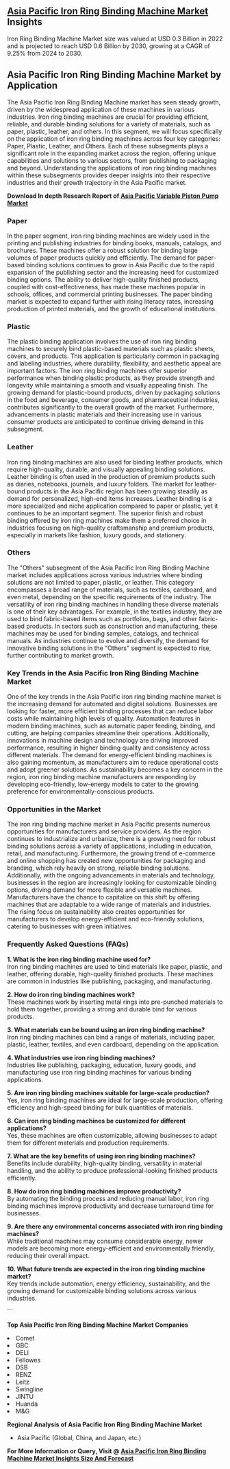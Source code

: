 <h2><a href="https://www.verifiedmarketreports.com/download-sample/?rid=467020&amp;utm_source=Github-Feb&amp;utm_medium=225" target="_blank">Asia Pacific Iron Ring Binding Machine Market</a> Insights</h2><p>Iron Ring Binding Machine Market size was valued at USD 0.3 Billion in 2022 and is projected to reach USD 0.6 Billion by 2030, growing at a CAGR of 9.25% from 2024 to 2030.</p><p><h2>Asia Pacific Iron Ring Binding Machine Market by Application</h2> <p>The Asia Pacific Iron Ring Binding Machine market has seen steady growth, driven by the widespread application of these machines in various industries. Iron ring binding machines are crucial for providing efficient, reliable, and durable binding solutions for a variety of materials, such as paper, plastic, leather, and others. In this segment, we will focus specifically on the application of iron ring binding machines across four key categories: Paper, Plastic, Leather, and Others. Each of these subsegments plays a significant role in the expanding market across the region, offering unique capabilities and solutions to various sectors, from publishing to packaging and beyond. Understanding the applications of iron ring binding machines within these subsegments provides deeper insights into their respective industries and their growth trajectory in the Asia Pacific market. <p><strong>Download In depth Research Report of <a href="https://www.verifiedmarketreports.com/download-sample/?rid=236118&amp;utm_source=Pulse-Dec&amp;utm_medium=225" target="_blank">Asia Pacific Variable Piston Pump Market</a></strong></p> </p> <h3>Paper</h3> <p>In the paper segment, iron ring binding machines are widely used in the printing and publishing industries for binding books, manuals, catalogs, and brochures. These machines offer a robust solution for binding large volumes of paper products quickly and efficiently. The demand for paper-based binding solutions continues to grow in Asia Pacific due to the rapid expansion of the publishing sector and the increasing need for customized binding options. The ability to deliver high-quality finished products, coupled with cost-effectiveness, has made these machines popular in schools, offices, and commercial printing businesses. The paper binding market is expected to expand further with rising literacy rates, increasing production of printed materials, and the growth of educational institutions. </p> <h3>Plastic</h3> <p>The plastic binding application involves the use of iron ring binding machines to securely bind plastic-based materials such as plastic sheets, covers, and products. This application is particularly common in packaging and labeling industries, where durability, flexibility, and aesthetic appeal are important factors. The iron ring binding machines offer superior performance when binding plastic products, as they provide strength and longevity while maintaining a smooth and visually appealing finish. The growing demand for plastic-bound products, driven by packaging solutions in the food and beverage, consumer goods, and pharmaceutical industries, contributes significantly to the overall growth of the market. Furthermore, advancements in plastic materials and their increasing use in various consumer products are anticipated to continue driving demand in this subsegment. </p> <h3>Leather</h3> <p>Iron ring binding machines are also used for binding leather products, which require high-quality, durable, and visually appealing binding solutions. Leather binding is often used in the production of premium products such as diaries, notebooks, journals, and luxury folders. The market for leather-bound products in the Asia Pacific region has been growing steadily as demand for personalized, high-end items increases. Leather binding is a more specialized and niche application compared to paper or plastic, yet it continues to be an important segment. The superior finish and robust binding offered by iron ring machines make them a preferred choice in industries focusing on high-quality craftsmanship and premium products, especially in markets like fashion, luxury goods, and stationery. </p> <h3>Others</h3> <p>The "Others" subsegment of the Asia Pacific Iron Ring Binding Machine market includes applications across various industries where binding solutions are not limited to paper, plastic, or leather. This category encompasses a broad range of materials, such as textiles, cardboard, and even metal, depending on the specific requirements of the industry. The versatility of iron ring binding machines in handling these diverse materials is one of their key advantages. For example, in the textiles industry, they are used to bind fabric-based items such as portfolios, bags, and other fabric-based products. In sectors such as construction and manufacturing, these machines may be used for binding samples, catalogs, and technical manuals. As industries continue to evolve and diversify, the demand for innovative binding solutions in the "Others" segment is expected to rise, further contributing to market growth. </p> <h3>Key Trends in the Asia Pacific Iron Ring Binding Machine Market</h3> <p>One of the key trends in the Asia Pacific iron ring binding machine market is the increasing demand for automated and digital solutions. Businesses are looking for faster, more efficient binding processes that can reduce labor costs while maintaining high levels of quality. Automation features in modern binding machines, such as automatic paper feeding, binding, and cutting, are helping companies streamline their operations. Additionally, innovations in machine design and technology are driving improved performance, resulting in higher binding quality and consistency across different materials. The demand for energy-efficient binding machines is also gaining momentum, as manufacturers aim to reduce operational costs and adopt greener solutions. As sustainability becomes a key concern in the region, iron ring binding machine manufacturers are responding by developing eco-friendly, low-energy models to cater to the growing preference for environmentally-conscious products. </p> <h3>Opportunities in the Market</h3> <p>The iron ring binding machine market in Asia Pacific presents numerous opportunities for manufacturers and service providers. As the region continues to industrialize and urbanize, there is a growing need for robust binding solutions across a variety of applications, including in education, retail, and manufacturing. Furthermore, the growing trend of e-commerce and online shopping has created new opportunities for packaging and branding, which rely heavily on strong, reliable binding solutions. Additionally, with the ongoing advancements in materials and technology, businesses in the region are increasingly looking for customizable binding options, driving demand for more flexible and versatile machines. Manufacturers have the chance to capitalize on this shift by offering machines that are adaptable to a wide range of materials and industries. The rising focus on sustainability also creates opportunities for manufacturers to develop energy-efficient and eco-friendly solutions, catering to businesses with green initiatives. </p> <h3>Frequently Asked Questions (FAQs)</h3> <p><strong>1. What is the iron ring binding machine used for?</strong><br>Iron ring binding machines are used to bind materials like paper, plastic, and leather, offering durable, high-quality finished products. These machines are common in industries like publishing, packaging, and manufacturing.</p> <p><strong>2. How do iron ring binding machines work?</strong><br>These machines work by inserting metal rings into pre-punched materials to hold them together, providing a strong and durable bind for various products.</p> <p><strong>3. What materials can be bound using an iron ring binding machine?</strong><br>Iron ring binding machines can bind a range of materials, including paper, plastic, leather, textiles, and even cardboard, depending on the application.</p> <p><strong>4. What industries use iron ring binding machines?</strong><br>Industries like publishing, packaging, education, luxury goods, and manufacturing use iron ring binding machines for various binding applications.</p> <p><strong>5. Are iron ring binding machines suitable for large-scale production?</strong><br>Yes, iron ring binding machines are ideal for large-scale production, offering efficiency and high-speed binding for bulk quantities of materials.</p> <p><strong>6. Can iron ring binding machines be customized for different applications?</strong><br>Yes, these machines are often customizable, allowing businesses to adapt them for different materials and production requirements.</p> <p><strong>7. What are the key benefits of using iron ring binding machines?</strong><br>Benefits include durability, high-quality binding, versatility in material handling, and the ability to produce professional-looking finished products efficiently.</p> <p><strong>8. How do iron ring binding machines improve productivity?</strong><br>By automating the binding process and reducing manual labor, iron ring binding machines improve productivity and decrease turnaround time for businesses.</p> <p><strong>9. Are there any environmental concerns associated with iron ring binding machines?</strong><br>While traditional machines may consume considerable energy, newer models are becoming more energy-efficient and environmentally friendly, reducing their overall impact.</p> <p><strong>10. What future trends are expected in the iron ring binding machine market?</strong><br>Key trends include automation, energy efficiency, sustainability, and the growing demand for customizable binding solutions across various industries.</p> ```</p><p><strong>Top Asia Pacific Iron Ring Binding Machine Market Companies</strong></p><div data-test-id=""><p><li>Comet</li><li> GBC</li><li> DELI</li><li> Fellowes</li><li> DSB</li><li> RENZ</li><li> Leitz</li><li> Swingline</li><li> JINTU</li><li> Huanda</li><li> M&G</li></p><div><strong>Regional Analysis of&nbsp;Asia Pacific Iron Ring Binding Machine Market</strong></div><ul><li dir="ltr"><p dir="ltr">Asia Pacific (Global, China, and Japan, etc.)</p></li></ul><p><strong>For More Information or Query, Visit @&nbsp;</strong><strong><a href="https://www.verifiedmarketreports.com/product/iron-ring-binding-machine-market/?utm_source=Github-Feb&amp;utm_medium=225" target="_blank">Asia Pacific Iron Ring Binding Machine Market Insights Size And Forecast</a></strong></p></div><h2>&nbsp;</h2><div data-test-id="">&nbsp;</div>
